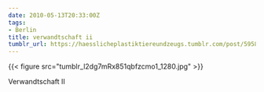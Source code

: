 ```yaml
---
date: 2010-05-13T20:33:00Z
tags:
- Berlin
title: verwandtschaft ii
tumblr_url: https://haesslicheplastiktiereundzeugs.tumblr.com/post/595815852/verwandtschaft-ii
---
```

{{< figure src="tumblr_l2dg7mRx851qbfzcmo1_1280.jpg" >}}

Verwandtschaft II

